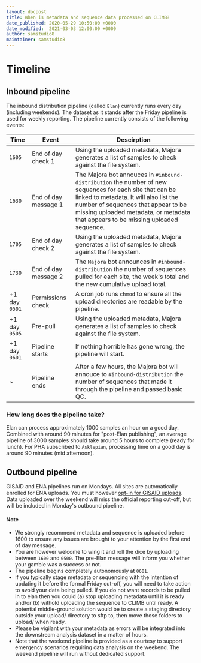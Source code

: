 ```yaml
---
layout: docpost
title: When is metadata and sequence data processed on CLIMB?
date_published: 2020-05-29 10:50:00 +0000
date_modified:  2021-03-03 12:00:00 +0000
author: samstudio8
maintainer: samstudio8
---
```


# Timeline
## Inbound pipeline

The inbound distribution pipeline (called `Elan`) currently runs every day (including weekends). 
The dataset as it stands after the Friday pipeline is used for weekly reporting.
The pipeline currently consists of the following events:

| Time    | Event | Descirption |
|---------|-------|-------------|
| `1605` | End of day check 1 | Using the uploaded metadata, Majora generates a list of samples to check against the file system. |
| `1630` | End of day message 1 | The Majora bot annouces in `#inbound-distribution` the number of new sequences for each site that can be linked to metadata. It will also list the number of sequences that appear to be missing uploaded metadata, or metadata that appears to be missing uploaded sequence. |
| `1705` | End of day check 2 | Using the uploaded metadata, Majora generates a list of samples to check against the file system. |
| `1730` | End of day message 2 | The `Majora` bot announces in `#inbound-distribution` the number of sequences pulled for each site, the week's total and the new cumulative upload total. |
| +1 day `0501` | Permissions check | A cron job runs `chmod` to ensure all the upload directories are readable by the pipeline. |
| +1 day `0505` | Pre-pull | Using the uploaded metadata, Majora generates a list of samples to check against the file system. |
| +1 day `0601` | Pipeline starts | If nothing horrible has gone wrong, the pipeline will start. |
| ~  | Pipeline ends | After a few hours, the Majora bot will annouce to `#inbound-distribution` the number of sequences that made it through the pipeline and passed basic QC. |

### How long does the pipeline take?

Elan can process approximately 1000 samples an hour on a good day. Combined with around 90 minutes for "post-Elan publishing", an average pipeline of 3000 samples should take around 5 hours to complete (ready for lunch). For PHA subscribed to `Asklepian`, processing time on a good day is around 90 minutes (mid afternoon).

## Outbound pipeline
GISAID and ENA pipelines run on Mondays. All sites are automatically enrolled for ENA uploads. You must however [opt-in for GISAID uploads](gisaid). Data uploaded over the weekend will miss the official reporting cut-off, but will be included in Monday's outbound pipeline.

#### Note

* We strongly recommend metadata and sequence is uploaded before 1600 to ensure any issues are brought to your attention by the first end of day message.
* You are however welcome to wing it and roll the dice by uploading between `1600` and `0500`. The pre-Elan message will inform you whether your gamble was a success or not.
* The pipeline begins completely autonomously at `0601`.
* If you typically stage metadata or sequencing with the intention of updating it before the formal Friday cut-off, you will need to take action to avoid your data being pulled. If you do not want records to be pulled in to elan then you could (a) stop uploading metadata until it is ready and/or (b) withold uploading the sequence to CLIMB until ready. A potential middle-ground solution would be to create a staging directory outside your upload/ directory to sftp to, then move those folders to upload/ when ready.
* Please be vigilant with your metadata as errors will be integrated into the downstream analysis dataset in a matter of hours.
* Note that the weekend pipeline is provided as a courtesy to support emergency scenarios requiring data analysis on the weekend. The weekend pipeline will run without dedicated support.
